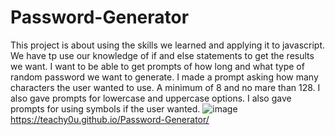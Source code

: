 # Password-Generator
This project is about using the skills we learned and applying it to javascript.
We have tp use our knowledge of if and else statements to get the results we want.
I want to be able to get prompts of how long and what type of random password we want to generate.
I made a prompt asking how many characters the user wanted to use.
A minimum of 8 and no mare than 128.
I also gave prompts for lowercase and uppercase options.
I also gave prompts for using symbols if the user wanted.
![image](https://user-images.githubusercontent.com/84609604/123535255-830e5780-d6d7-11eb-935f-173d2b852d24.png)
https://teachy0u.github.io/Password-Generator/